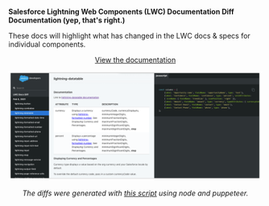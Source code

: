 **Salesforce Lightning Web Components (LWC) Documentation Diff Documentation (yep, that's right.)**

These docs will highlight what has changed in the LWC docs & specs for individual components.

<p align="center"><a href="http://jamigibbs.github.io/sf-lwc-docs-diff-docs">View the documentation</a></p>

<p align="center"><img src="https://raw.githubusercontent.com/jamigibbs/sf-lwc-docs-diff-docs/main/screenshot.png" width="700" alt="Screenshot of Documentation"></p>

<p align="center"><em>The diffs were generated with <a href="https://github.com/jamigibbs/sf-lwc-docs-diff">this script</a> using node and puppeteer.</em></p>
